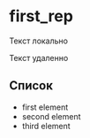 ﻿# first_rep

Текст локально

Текст удаленно

## Список
- first element 
- second element
- third element 
